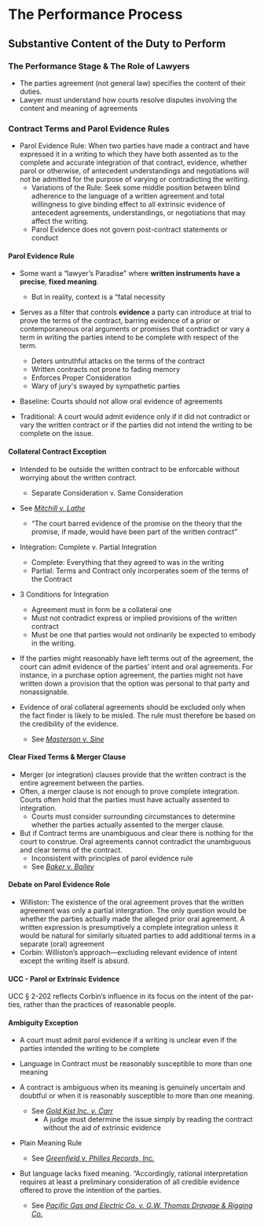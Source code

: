 # The Performance Process
## Substantive Content of the Duty to Perform
### The Performance Stage & The Role of Lawyers
- The parties agreement (not general law) specifies the content of their duties.
- Lawyer must understand how courts resolve disputes involving the content and meaning of agreements


### Contract Terms and Parol Evidence Rules
- Parol Evidence Rule: When two parties have made a contract and have expressed it in a writing to which they have both assented as to the complete and accurate integration of that contract, evidence, whether parol or otherwise, of antecedent understandings and negotiations will not be admitted for the purpose of varying or contradicting the writing.
  - Variations of the Rule: Seek some middle position between blind adherence to the language of a written agreement and total willingness to give binding effect to all extrinsic evidence of antecedent agreements, understandings, or negotiations that may affect the writing.
  - Parol Evidence does not govern post-contract statements or conduct



#### Parol Evidence Rule
- Some want a “lawyer’s Paradise” where **written instruments have a precise**, **fixed meaning**.
  - But in reality, context is a “fatal necessity
- Serves as a filter that controls **evidence** a party can introduce at trial to prove the terms of the contract, barring evidence of a prior or contemporaneous oral arguments or promises that contradict or vary a term in writing the parties intend to be complete with respect of the term.
  - Deters untruthful attacks on the terms of the contract
  - Written contracts not prone to fading memory
  - Enforces Proper Consideration
  - Wary of jury's swayed by sympathetic parties

- Baseline: Courts should not allow oral evidence of agreements
- Traditional: A court would admit evidence only if it did not contradict or vary the written contract or if the parties did not intend the writing to be complete on the issue.


#### Collateral Contract Exception
- Intended to be outside the written contract to be enforcable without worrying about the written contract.
  - Separate Consideration v. Same Consideration
- See *[Mitchill v. Lathe](link)*
  - “The court barred evidence of the promise on the theory that the promise, if made, would have been part of the written contract”
- Integration: Complete v. Partial Integration
  - Complete: Everything that they agreed to was in the writing
  - Partial: Terms and Contract only incorperates soem of the terms of the Contract
- 3 Conditions for Integration
  - Agreement must in form be a collateral one
  - Must not contradict express or implied provisions of the written contract
  - Must be one that parties would not ordinarily be expected to embody in the writing.


- If the parties might reasonably have left terms out of the agreement, the court can admit evidence of the parties’ intent and oral agreements. For instance, in a purchase option agreement, the parties might not have written down a provision that the option was personal to that party and nonassignable.
- Evidence of oral collateral agreements should be excluded only when the fact finder is likely to be misled. The rule must therefore be based on the credibility of the evidence.
  - See *[Masterson v. Sine](link)*

#### Clear Fixed Terms & Merger Clause
- Merger (or integration) clauses provide that the written contract is the entire agreement between the parties.
- Often, a merger clause is not enough to prove complete integration. Courts often hold that the parties must have actually assented to integration.
  - Courts must consider surrounding circumstances to determine whether the parties actually assented to the merger clause.
- But if Contract terms are unambiguous and clear there is nothing for the court to construe. Oral agreements cannot contradict the unambiguous and clear terms of the contract.
  - Inconsistent with principles of parol evidence rule
   - See *[Baker v. Bailey](link)*

#### Debate on Parol Evidence Role
 - Williston: The existence of the oral agreement proves that the written agreement was only a partial intergration. The only question would be whether the parties actually made the alleged prior oral agreement. A written expression is presumptively a complete integration unless it would be natural for similarly situated parties to add additional terms in a separate (oral) agreement
 - Corbin: Williston’s approach—excluding relevant evidence of intent except the writing itself is absurd.

#### UCC - Parol or Extrinsic Evidence
UCC § 2-202 reflects Corbin’s influence in its focus on the intent of the par- ties, rather than the practices of reasonable people.
####

#### Ambiguity Exception
- A court must admit parol evidence if a writing is unclear even if the parties intended the writing to be complete
- Language in Contract must be reasonably susceptible to more than one meaning
- A contract is ambiguous when its meaning is genuinely uncertain and doubtful or when it is reasonably susceptible to more than one meaning.
  - See *[Gold Kist Inc. v. Carr](link)*
    - A judge must determine the issue simply by reading the contract without the aid of extrinsic evidence
- Plain Meaning Rule
  - See *[Greenfield v. Philles Records, Inc.](link)*

- But language lacks fixed meaning. “Accordingly, rational interpretation requires at least a preliminary consideration of all credible evidence offered to prove the intention of the parties.
  - See *[Pacific Gas and Electric Co. v. G.W. Thomas Drayage & Rigging Co.](link)*
